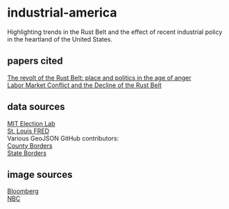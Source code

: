 # industrial-america
Highlighting trends in the Rust Belt and the effect of recent industrial policy in the heartland of the United States.

## papers cited
[The revolt of the Rust Belt: place and politics in the age of anger](https://onlinelibrary.wiley.com/doi/full/10.1111/1468-4446.12328#bjos12328-note-0002_3)\
[Labor Market Conflict and the Decline of the Rust Belt](https://www.journals.uchicago.edu/doi/full/10.1086/724852)

## data sources
[MIT Election Lab](https://electionlab.mit.edu/data)\
[St. Louis FRED](https://fred.stlouisfed.org/)\
Various GeoJSON GitHub contributors:\
    [County Borders](https://gist.github.com/sdwfrost/d1c73f91dd9d175998ed166eb216994a)\
    [State Borders](https://github.com/PublicaMundi/MappingAPI/blob/master/data/geojson/us-states.json)

## image sources
[Bloomberg](https://assets.bwbx.io/images/users/iqjWHBFdfxIU/incRfPugL59U/v1/-1x-1.webp)\
[NBC](https://media-cldnry.s-nbcnews.com/image/upload/streams/2014/February/140203/2D11495359-140203-manufacturing-1129.jpg)
